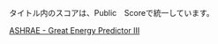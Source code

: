 タイトル内のスコアは、Public　Scoreで統一しています。

[ASHRAE - Great Energy Predictor III](https://www.kaggle.com/c/ashrae-energy-prediction)
